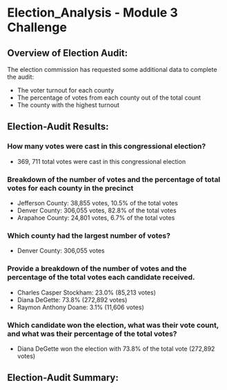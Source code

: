 # Election_Analysis - Module 3 Challenge

## Overview of Election Audit:
The election commission has requested some additional data to complete the audit:
- The voter turnout for each county
- The percentage of votes from each county out of the total count 
- The county with the highest turnout

## Election-Audit Results: 
### How many votes were cast in this congressional election?
- 369, 711 total votes were cast in this congressional election

### Breakdown of the number of votes and the percentage of total votes for each county in the precinct
- Jefferson County: 38,855 votes, 10.5% of the total votes
- Denver County: 306,055 votes, 82.8% of the total votes
- Arapahoe County: 24,801 votes, 6.7% of the total votes

### Which county had the largest number of votes?
- Denver County: 306,055 votes

### Provide a breakdown of the number of votes and the percentage of the total votes each candidate received.
- Charles Casper Stockham: 23.0% (85,213 votes)
- Diana DeGette: 73.8% (272,892 votes)
- Raymon Anthony Doane: 3.1% (11,606 votes)

### Which candidate won the election, what was their vote count, and what was their percentage of the total votes?
- Diana DeGette won the election with 73.8% of the total vote (272,892 votes)

## Election-Audit Summary: 
